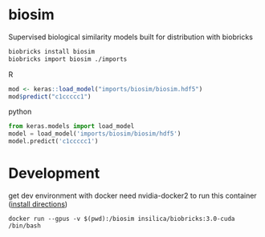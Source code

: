 # biosim
Supervised biological similarity models built for distribution with biobricks

```sh
biobricks install biosim
biobricks import biosim ./imports
```

R
```r
mod <- keras::load_model("imports/biosim/biosim.hdf5")
mod$predict("c1ccccc1")
```

python
```py
from keras.models import load_model
model = load_model('imports/biosim/biosim/hdf5')
model.predict('c1ccccc1')
```

# Development
get dev environment with docker
need nvidia-docker2 to run this container ([install directions](https://docs.nvidia.com/datacenter/cloud-native/container-toolkit/install-guide.html#docker))
```
docker run --gpus -v $(pwd):/biosim insilica/biobricks:3.0-cuda /bin/bash
```
